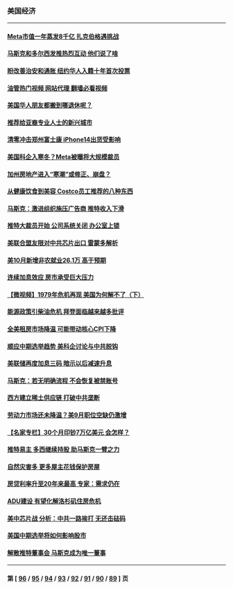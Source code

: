 ### 美国经济
---
#### [Meta市值一年蒸发8千亿 扎克伯格遇挑战](../../pages/ncid1078158/n13861336.md?11090445) 
#### [马斯克和多尔西发推热烈互动 他们说了啥](../../pages/ncid1078158/n13861270.md?11090445) 
#### [盼改善治安和通胀  纽约华人入籍十年首次投票](../../pages/ncid1078158/n13860904.md?11090445) 
#### [油管热门视频 网站代理 翻墙必看视频](http://150.230.27.170:81/youtube.html?11090445)
#### [美国华人朋友都搬到哪退休呢？](../../pages/ncid1078158/n13860819.md?11090445) 
#### [推荐给亚裔专业人士的新兴城市](../../pages/ncid1078158/n13860789.md?11090445) 
#### [清零冲击郑州富士康 iPhone14出货受影响](../../pages/ncid1078158/n13860720.md?11090445) 
#### [美国科企入寒冬？Meta被曝将大规模裁员](../../pages/ncid1078158/n13860702.md?11090445) 
#### [加州房地产进入“寒潮”或修正、崩盘？](../../pages/ncid1078158/n13860681.md?11090445) 
#### [从健康饮食到美容 Costco员工推荐的八种东西](../../pages/ncid1078158/n13860209.md?11090445) 
#### [马斯克：激进组织施压广告商 推特收入下滑](../../pages/ncid1078158/n13859705.md?11090445) 
#### [推特大裁员开始 公司系统关闭 办公室上锁](../../pages/ncid1078158/n13859659.md?11090445) 
#### [美联合盟友限对中共芯片出口 雷蒙多解析](../../pages/ncid1078158/n13859663.md?11090445) 
#### [美10月新增非农就业26.1万 高于预期](../../pages/ncid1078158/n13859610.md?11090445) 
#### [连续加息效应 房市承受巨大压力](../../pages/ncid1078158/n13859163.md?11090445) 
#### [【微视频】1979年危机再现 美国为何解不了（下）](../../pages/ncid1078158/n13858870.md?11090445) 
#### [能源政策引柴油危机 拜登面临越来越多批评](../../pages/ncid1078158/n13858261.md?11090445) 
#### [全美租房市场降温 可能带动核心CPI下降](../../pages/ncid1078158/n13858257.md?11090445) 
#### [顺应中期选举趋势 美科企讨论与中共脱钩](../../pages/ncid1078158/n13858233.md?11090445) 
#### [美联储再度加息三码 暗示以后减速升息](../../pages/ncid1078158/n13858133.md?11090445) 
#### [马斯克：若无明确流程 不会恢复被禁账号](../../pages/ncid1078158/n13858103.md?11090445) 
#### [西方建立稀土供应链 打破中共垄断](../../pages/ncid1078158/n13857670.md?11090445) 
#### [劳动力市场还未降温？美9月职位空缺仍激增](../../pages/ncid1078158/n13857385.md?11090445) 
#### [【名家专栏】30个月印钞7万亿美元 会怎样？](../../pages/ncid1078158/n13857173.md?11090445) 
#### [推特易主 多西继续持股 助马斯克一臂之力](../../pages/ncid1078158/n13857318.md?11090445) 
#### [自然灾害多 更多屋主花钱保护房屋](../../pages/ncid1078158/n13857280.md?11090445) 
#### [房贷利率升至20年来最高 专家：需求仍在](../../pages/ncid1078158/n13857277.md?11090445) 
#### [ADU建设 有望化解洛杉矶住房危机](../../pages/ncid1078158/n13856938.md?11090445) 
#### [美中芯片战 分析：中共一路挨打 无还击砝码](../../pages/ncid1078158/n13856640.md?11090445) 
#### [美国中期选举将如何影响股市](../../pages/ncid1078158/n13856652.md?11090445) 
#### [解散推特董事会 马斯克成为唯一董事](../../pages/ncid1078158/n13856604.md?11090445) 

---
#### 第 [ [96](./96.md?11090445) / [95](./95.md?11090445) / [94](./94.md?11090445) / [93](./93.md?11090445) / [92](./92.md?11090445) / [91](./91.md?11090445) / [90](./90.md?11090445) / [89](./89.md?11090445) ] 页
